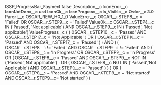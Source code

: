 <?xml version="1.0" encoding="UTF-8"?>
<CustomMetadata xmlns="http://soap.sforce.com/2006/04/metadata" xmlns:xsi="http://www.w3.org/2001/XMLSchema-instance" xmlns:xsd="http://www.w3.org/2001/XMLSchema">
    <label>ISSP_ProgressBar_Payment</label>
    <protected>false</protected>
    <values>
        <field>Description__c</field>
        <value xsi:nil="true"/>
    </values>
    <values>
        <field>IconError__c</field>
        <value xsi:nil="true"/>
    </values>
    <values>
        <field>IconNotDone__c</field>
        <value xsi:type="xsd:string">usd</value>
    </values>
    <values>
        <field>IconOk__c</field>
        <value xsi:nil="true"/>
    </values>
    <values>
        <field>IconProgress__c</field>
        <value xsi:nil="true"/>
    </values>
    <values>
        <field>Is_Visible__c</field>
        <value xsi:nil="true"/>
    </values>
    <values>
        <field>Order__c</field>
        <value xsi:type="xsd:double">3.0</value>
    </values>
    <values>
        <field>Parent__c</field>
        <value xsi:type="xsd:string">OSCAR_NEW_HO_1_0</value>
    </values>
    <values>
        <field>ValueError__c</field>
        <value xsi:type="xsd:string">OSCAR__r.STEP8__c = &apos;Failed&apos;
OR OSCAR__r.STEP9__c = &apos;Failed&apos;</value>
    </values>
    <values>
        <field>ValueOk__c</field>
        <value xsi:type="xsd:string">OSCAR__r.STEP8__c IN (&apos;Passed&apos;, &apos;Not applicable&apos;)
 AND OSCAR__r.STEP9__c IN (&apos;Passed&apos;, &apos;Not applicable&apos;)</value>
    </values>
    <values>
        <field>ValueProgress__c</field>
        <value xsi:type="xsd:string">(
	(
	OSCAR__r.STEP10__c = &apos;Passed&apos;
	AND
	OSCAR__r.STEP17__c = &apos;Not Applicable&apos;
	)
	OR
	(
	OSCAR__r.STEP10__c = &apos;Passed&apos;
	AND
	OSCAR__r.STEP17__c = &apos;Passed&apos;
	)
)
AND 
(
	(
		OSCAR__r.STEP8__c != &apos;Failed&apos; 
		AND 
		OSCAR__r.STEP9__c != &apos;Failed&apos; 
		AND 
		(
			OSCAR__r.STEP8__c = &apos;In Progress&apos; 
			OR 
			OSCAR__r.STEP9__c = &apos;In Progress&apos; 
			OR 
			(
				OSCAR__r.STEP8__c = &apos;Passed&apos; 
				AND 
				OSCAR__r.STEP9__c NOT IN (&apos;Passed&apos;,&apos;Not applicable&apos;) 
			) 
			OR 
			( 
				OSCAR__r.STEP8__c NOT IN (&apos;Passed&apos;,&apos;Not Applicable&apos;) 
				AND 
				OSCAR__r.STEP9__c = &apos;Passed&apos; 
			) 
		) 
	) 
	OR 
	( 
		OSCAR__r.STEP8__c = &apos;Passed&apos; 
		AND 
		OSCAR__r.STEP8__c = &apos;Not started&apos; 
		AND 
		OSCAR__r.STEP9__c= &apos;Not started&apos;
	)
)</value>
    </values>
</CustomMetadata>
